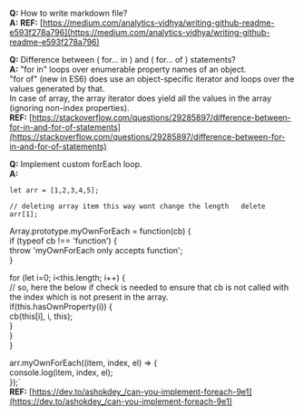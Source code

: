 **Q:** How to write markdown file?  
**A:** **REF:** [https://medium.com/analytics-vidhya/writing-github-readme-e593f278a796](https://medium.com/analytics-vidhya/writing-github-readme-e593f278a796)

**Q:** Difference between ( for... in ) and ( for... of ) statements?  
**A:** "for in" loops over enumerable property names of an object.  
"for of" (new in ES6) does use an object-specific iterator and loops over the values generated by that.  
In case of array, the array iterator does yield all the values in the array (ignoring non-index properties).  
**REF:** [https://stackoverflow.com/questions/29285897/difference-between-for-in-and-for-of-statements](https://stackoverflow.com/questions/29285897/difference-between-for-in-and-for-of-statements)

**Q:** Implement custom forEach loop.  
**A:**  

`let arr = [1,2,3,4,5];`
  
`// deleting array item this way wont change the length  
delete arr[1];`
  
Array.prototype.myOwnForEach = function(cb) {  
  if (typeof cb !== 'function') {  
    throw 'myOwnForEach only accepts function';  
  }   
  
  for (let i=0; i<this.length; i++) {  
    // so, here the below if check is needed to ensure that cb is not called with the index which is not present in the array.  
    if(this.hasOwnProperty(i)) {  
      cb(this[i], i, this);  
    }  
  }  
}  
  
arr.myOwnForEach((item, index, el) => {  
  console.log(item, index, el);  
});`  
**REF:** [https://dev.to/ashokdey_/can-you-implement-foreach-9e1](https://dev.to/ashokdey_/can-you-implement-foreach-9e1)
